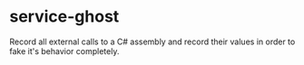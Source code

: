 service-ghost
=============

Record all external calls to a C# assembly and record their values in order to fake it's behavior completely.
